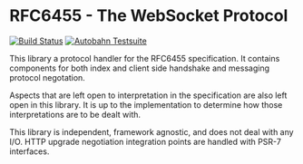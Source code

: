 # RFC6455 - The WebSocket Protocol

[![Build Status](https://github.com/ratchetphp/RFC6455/workflows/CI/badge.svg)](https://github.com/ratchetphp/RFC6455/actions)
[![Autobahn Testsuite](https://img.shields.io/badge/Autobahn-passing-brightgreen.svg)](http://socketo.me/reports/rfc-index/index.html)

This library a protocol handler for the RFC6455 specification. It contains components for both index and client side
handshake and messaging protocol negotation.

Aspects that are left open to interpretation in the specification are also left open in this library. It is up to the
implementation to determine how those interpretations are to be dealt with.

This library is independent, framework agnostic, and does not deal with any I/O. HTTP upgrade negotiation integration
points are handled with PSR-7 interfaces.
